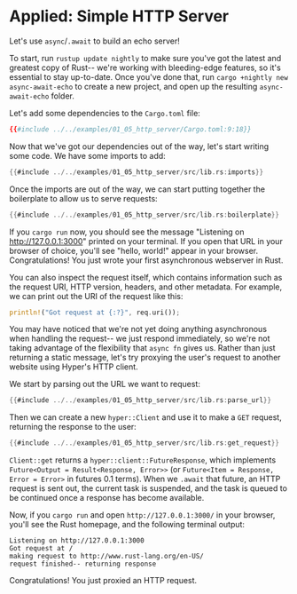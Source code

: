 # Applied: Simple HTTP Server

Let's use `async`/`.await` to build an echo server!

To start, run `rustup update nightly` to make sure you've got the latest and
greatest copy of Rust-- we're working with bleeding-edge features, so it's
essential to stay up-to-date. Once you've done that, run
`cargo +nightly new async-await-echo` to create a new project, and open up
the resulting `async-await-echo` folder.

Let's add some dependencies to the `Cargo.toml` file:

```toml
{{#include ../../examples/01_05_http_server/Cargo.toml:9:18}}
```

Now that we've got our dependencies out of the way, let's start writing some
code. We have some imports to add:

```rust
{{#include ../../examples/01_05_http_server/src/lib.rs:imports}}
```

Once the imports are out of the way, we can start putting together the
boilerplate to allow us to serve requests:

```rust
{{#include ../../examples/01_05_http_server/src/lib.rs:boilerplate}}
```

If you `cargo run` now, you should see the message "Listening on
http://127.0.0.1:3000" printed on your terminal. If you open that URL in your
browser of choice, you'll see "hello, world!" appear in your browser.
Congratulations! You just wrote your first asynchronous webserver in Rust.

You can also inspect the request itself, which contains information such as
the request URI, HTTP version, headers, and other metadata. For example, we
can print out the URI of the request like this:

```rust
println!("Got request at {:?}", req.uri());
```

You may have noticed that we're not yet doing
anything asynchronous when handling the request-- we just respond immediately,
so we're not taking advantage of the flexibility that `async fn` gives us.
Rather than just returning a static message, let's try proxying the user's
request to another website using Hyper's HTTP client.

We start by parsing out the URL we want to request:

```rust
{{#include ../../examples/01_05_http_server/src/lib.rs:parse_url}}
```

Then we can create a new `hyper::Client` and use it to make a `GET` request,
returning the response to the user:

```rust
{{#include ../../examples/01_05_http_server/src/lib.rs:get_request}}
```

`Client::get` returns a `hyper::client::FutureResponse`, which implements
`Future<Output = Result<Response, Error>>`
(or `Future<Item = Response, Error = Error>` in futures 0.1 terms).
When we `.await` that future, an HTTP request is sent out, the current task
is suspended, and the task is queued to be continued once a response has
become available.

Now, if you `cargo run` and open `http://127.0.0.1:3000/` in your browser,
you'll see the Rust homepage, and the following terminal output:

```
Listening on http://127.0.0.1:3000
Got request at /
making request to http://www.rust-lang.org/en-US/
request finished-- returning response
```

Congratulations! You just proxied an HTTP request.

